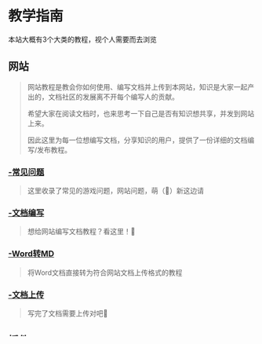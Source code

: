 # 教学指南



本站大概有3个大类的教程，视个人需要而去浏览





## 网站

> 网站教程是教会你如何使用、编写文档并上传到本网站，知识是大家一起产出的，文档社区的发展离不开每个编写人的贡献。
>
> 希望大家在阅读文档时，也来思考一下自己是否有知识想共享，并发到网站上来。
>
> 因此这里为每一位想编写文档，分享知识的用户，提供了一份详细的文档编写/发布教程。

### [-常见问题](/faq/)

> 这里收录了常见的游戏问题，网站问题，萌（👴）新这边请

### [-文档编写](/guide/write_docs/)

> 想给网站编写文档教程？看这里！🥰

### [-Word转MD](/guide/word_to_md/)

> 将Word文档直接转为符合网站文档上传格式的教程

### [-文档上传](/guide/up_docs/)

> 写完了文档需要上传对吧🤔





## 插件

### [-使用教程](/plugin/use_plugin.html)

> 包含安装，和使用，使用又具体细分为工作室插件教程和游戏插件的使用教程

### [-开发教程](/plugin/dev_plugin.html)

> 需要一点点技术力（指C#,Unity3D）



## 模组

### [-使用教程](/mode/use_mode.html)

> 涉及安装模组之类的东西

### [-开发教程](/mode/dev_mode.html)

> 也需要一点点技术力，但偏向建模和导入为游戏资源之类的操作（Unity3D，Blender）

## 
